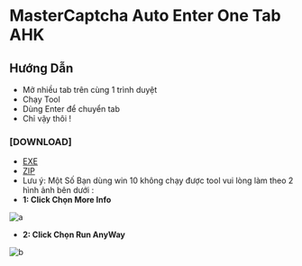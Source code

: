 # MasterCaptcha Auto Enter One Tab AHK
## Hướng Dẫn
- Mở nhiều tab trên cùng 1 trình duyệt
- Chạy Tool
- Dùng Enter để chuyển tab
- Chỉ vậy thôi !
### [DOWNLOAD]
- [EXE](https://raw.githubusercontent.com/MasterMindVN/MasterCaptchaAutoEnterOneTabAHK/master/Release/Master%20Captcha%20Tab.exe)
- [ZIP](https://raw.githubusercontent.com/MasterMindVN/MasterCaptchaAutoEnterOneTabAHK/master/Release/Master%20Captcha%20Tab.zip) 
- Lưu ý: Một Số Bạn dùng win 10 không chạy được tool vui lòng làm theo 2 hình ảnh bên dưới :
- **1: Click Chọn More Info**

![a](https://raw.githubusercontent.com/MasterMindVN/MasterCaptchaAutoEnterOneTabAHK/master/HelpWin10/a.png)
- **2: Click Chọn Run AnyWay**

![b](https://raw.githubusercontent.com/MasterMindVN/MasterCaptchaAutoEnterOneTabAHK/master/HelpWin10/b.png)
